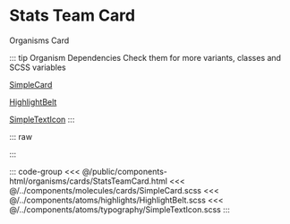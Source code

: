 # Stats Team Card
<Badge type="tip">Organisms</Badge> <Badge type="info">Card</Badge>

::: tip Organism Dependencies
Check them for more variants, classes and SCSS variables

[SimpleCard](/molecules/cards/SimpleCard)

[HighlightBelt](/atoms/highlights/HighlightBelt)

[SimpleTextIcon](/atoms/typography/SimpleTextIcon)
:::


::: raw
<div class="dev-section">
    <!--@include: ../../public/components-html/organisms/cards/StatsTeamCard.html -->
</div>
:::

::: code-group
<<< @/public/components-html/organisms/cards/StatsTeamCard.html
<<< @/../components/molecules/cards/SimpleCard.scss
<<< @/../components/atoms/highlights/HighlightBelt.scss
<<< @/../components/atoms/typography/SimpleTextIcon.scss
:::

<style lang="scss">
@import "docs/theme.scss";

$highlight-belt-size: 3em;
$highlight-belt-color: $secondary-color;
$simple-card-color: $primary-color;

@import "components/molecules/cards/SimpleCard.scss";
@import "components/atoms/highlights/HighlightBelt.scss";
@import "components/atoms/typography/SimpleTextIcon.scss";
</style>